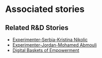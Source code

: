 # Associated stories

<!-- !!DO NOT REMOVE!! start autogenerated hyperlinks -->
## Related R&D Stories
- [Experimenter-Serbia-Kristina Nikolic](/RnD-Archive/stories/?doc=Experimenters_SRB)
- [Experimenter-Jordan-Mohamed Abmouli](/RnD-Archive/stories/?doc=Experimenters_JOR)
- [Digital Baskets of Empowerment](/RnD-Archive/stories/?doc=Explorers_SLV)
<!-- !!DO NOT REMOVE!! end autogenerated hyperlinks -->